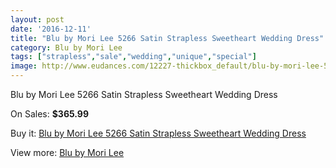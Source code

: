 ```yaml
---
layout: post
date: '2016-12-11'
title: "Blu by Mori Lee 5266 Satin Strapless Sweetheart Wedding Dress"
category: Blu by Mori Lee
tags: ["strapless","sale","wedding","unique","special"]
image: http://www.eudances.com/12227-thickbox_default/blu-by-mori-lee-5266-satin-strapless-sweetheart-wedding-dress.jpg
---
```

Blu by Mori Lee 5266 Satin Strapless Sweetheart Wedding Dress

On Sales: **$365.99**
<a href="https://www.eudances.com/en/blu-by-mori-lee/3809-blu-by-mori-lee-5266-satin-strapless-sweetheart-wedding-dress.html"><amp-img layout="responsive" width="600" height="600" src="//www.eudances.com/12227-thickbox_default/blu-by-mori-lee-5266-satin-strapless-sweetheart-wedding-dress.jpg" alt="Blu by Mori Lee 5266 Satin Strapless Sweetheart Wedding Dress 0" /></a>
<a href="https://www.eudances.com/en/blu-by-mori-lee/3809-blu-by-mori-lee-5266-satin-strapless-sweetheart-wedding-dress.html"><amp-img layout="responsive" width="600" height="600" src="//www.eudances.com/12228-thickbox_default/blu-by-mori-lee-5266-satin-strapless-sweetheart-wedding-dress.jpg" alt="Blu by Mori Lee 5266 Satin Strapless Sweetheart Wedding Dress 1" /></a>
<a href="https://www.eudances.com/en/blu-by-mori-lee/3809-blu-by-mori-lee-5266-satin-strapless-sweetheart-wedding-dress.html"><amp-img layout="responsive" width="600" height="600" src="//www.eudances.com/12229-thickbox_default/blu-by-mori-lee-5266-satin-strapless-sweetheart-wedding-dress.jpg" alt="Blu by Mori Lee 5266 Satin Strapless Sweetheart Wedding Dress 2" /></a>
<a href="https://www.eudances.com/en/blu-by-mori-lee/3809-blu-by-mori-lee-5266-satin-strapless-sweetheart-wedding-dress.html"><amp-img layout="responsive" width="600" height="600" src="//www.eudances.com/12230-thickbox_default/blu-by-mori-lee-5266-satin-strapless-sweetheart-wedding-dress.jpg" alt="Blu by Mori Lee 5266 Satin Strapless Sweetheart Wedding Dress 3" /></a>
<a href="https://www.eudances.com/en/blu-by-mori-lee/3809-blu-by-mori-lee-5266-satin-strapless-sweetheart-wedding-dress.html"><amp-img layout="responsive" width="600" height="600" src="//www.eudances.com/12231-thickbox_default/blu-by-mori-lee-5266-satin-strapless-sweetheart-wedding-dress.jpg" alt="Blu by Mori Lee 5266 Satin Strapless Sweetheart Wedding Dress 4" /></a>
<a href="https://www.eudances.com/en/blu-by-mori-lee/3809-blu-by-mori-lee-5266-satin-strapless-sweetheart-wedding-dress.html"><amp-img layout="responsive" width="600" height="600" src="//www.eudances.com/12232-thickbox_default/blu-by-mori-lee-5266-satin-strapless-sweetheart-wedding-dress.jpg" alt="Blu by Mori Lee 5266 Satin Strapless Sweetheart Wedding Dress 5" /></a>

Buy it: [Blu by Mori Lee 5266 Satin Strapless Sweetheart Wedding Dress](https://www.eudances.com/en/blu-by-mori-lee/3809-blu-by-mori-lee-5266-satin-strapless-sweetheart-wedding-dress.html "Blu by Mori Lee 5266 Satin Strapless Sweetheart Wedding Dress")

View more: [Blu by Mori Lee](https://www.eudances.com/en/39-blu-by-mori-lee "Blu by Mori Lee")